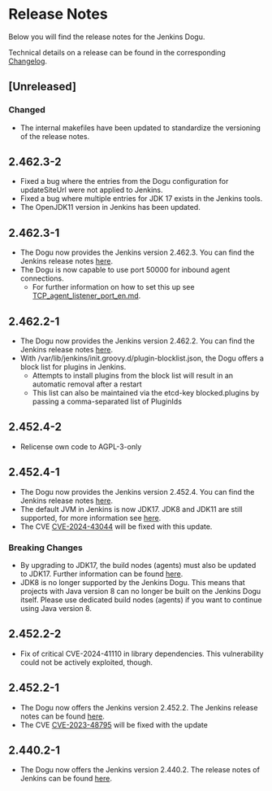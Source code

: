 # Release Notes

Below you will find the release notes for the Jenkins Dogu. 

Technical details on a release can be found in the corresponding [Changelog](https://docs.cloudogu.com/en/docs/dogus/jenkins/CHANGELOG/).

## [Unreleased]
### Changed
* The internal makefiles have been updated to standardize the versioning of the release notes.

## 2.462.3-2
* Fixed a bug where the entries from the Dogu configuration for updateSiteUrl were not applied to Jenkins.
* Fixed a bug where multiple entries for JDK 17 exists in the Jenkins tools.
* The OpenJDK11 version in Jenkins has been updated.

## 2.462.3-1
* The Dogu now provides the Jenkins version 2.462.3. You can find the Jenkins release notes [here](https://www.jenkins.io/changelog-stable/2.462.3/).
* The Dogu is now capable to use port 50000 for inbound agent connections.
  * For further information on how to set this up see [TCP_agent_listener_port_en.md](../operations/TCP_agent_listener_port_en.md).

## 2.462.2-1
* The Dogu now provides the Jenkins version 2.462.2. You can find the Jenkins release notes [here](https://www.jenkins.io/changelog-stable/2.462.2/).
* With /var/lib/jenkins/init.groovy.d/plugin-blocklist.json, the Dogu offers a block list for plugins in Jenkins.
    * Attempts to install plugins from the block list will result in an automatic removal after a restart
    * This list can also be maintained via the etcd-key blocked.plugins by passing a comma-separated list of PluginIds
  
## 2.452.4-2
* Relicense own code to AGPL-3-only

## 2.452.4-1
* The Dogu now provides the Jenkins version 2.452.4. You can find the Jenkins release notes [here](https://www.jenkins.io/changelog-stable/2.452.4/).
* The default JVM in Jenkins is now JDK17. JDK8 and JDK11 are still supported, for more information see [here](https://docs.cloudogu.com/en/docs/dogus/jenkins/operations/Building_with_custom_Java/).
* The CVE [CVE-2024-43044](https://nvd.nist.gov/vuln/detail/CVE-2024-43044) will be fixed with this update.

### Breaking Changes
* By upgrading to JDK17, the build nodes (agents) must also be updated to JDK17. Further information can be found [here](https://www.jenkins.io/doc/book/platform-information/upgrade-java-to-17/#jvm-version-on-agents).
* JDK8 is no longer supported by the Jenkins Dogu. This means that projects with Java version 8 can no longer be built on the Jenkins Dogu itself. Please use dedicated build nodes (agents) if you want to continue using Java version 8.

## 2.452.2-2
* Fix of critical CVE-2024-41110 in library dependencies. This vulnerability could not be actively exploited, though.

## 2.452.2-1

* The Dogu now offers the Jenkins version 2.452.2. The Jenkins release notes can be found [here](https://www.jenkins.io/changelog/#v2.452).
* The CVE [CVE-2023-48795](https://www.jenkins.io/security/advisory/2024-04-17/) will be fixed with the update

## 2.440.2-1

* The Dogu now offers the Jenkins version 2.440.2. The release notes of Jenkins can be found [here](https://www.jenkins.io/changelog/#v2.440).
